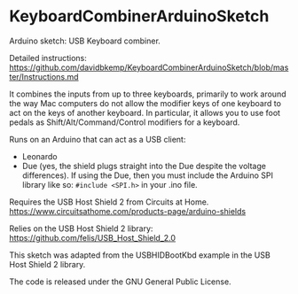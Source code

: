 KeyboardCombinerArduinoSketch
=============================

Arduino sketch: USB Keyboard combiner.

Detailed instructions: https://github.com/davidbkemp/KeyboardCombinerArduinoSketch/blob/master/Instructions.md

It combines the inputs from up to three keyboards, primarily to work around
the way Mac computers do not allow the modifier keys of one keyboard to act
on the keys of another keyboard.
In particular, it allows you to use foot pedals as Shift/Alt/Command/Control modifiers
for a keyboard.

Runs on an Arduino that can act as a USB client:
 - Leonardo
 - Due (yes, the shield plugs straight into the Due despite the voltage differences). If using the Due, then you must include the Arduino SPI library like so: ```#include <SPI.h>``` in your .ino file.

Requires the USB Host Shield 2 from Circuits at Home.
https://www.circuitsathome.com/products-page/arduino-shields

Relies on the USB Host Shield 2 library:
https://github.com/felis/USB_Host_Shield_2.0

This sketch was adapted from the USBHIDBootKbd example in the USB Host Shield 2 library.

The code is released under the GNU General Public License.


